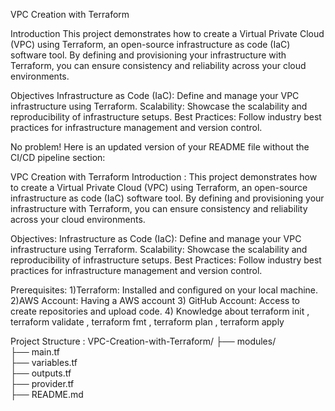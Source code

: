 VPC Creation with Terraform

Introduction
This project demonstrates how to create a Virtual Private Cloud (VPC) using Terraform, an open-source infrastructure as code (IaC) software tool. By defining and provisioning your infrastructure with Terraform, you can ensure consistency and reliability across your cloud environments.


Objectives
Infrastructure as Code (IaC): Define and manage your VPC infrastructure using Terraform.
Scalability: Showcase the scalability and reproducibility of infrastructure setups.
Best Practices: Follow industry best practices for infrastructure management and version control.


No problem! Here is an updated version of your README file without the CI/CD pipeline section:

VPC Creation with Terraform
Introduction :
This project demonstrates how to create a Virtual Private Cloud (VPC) using Terraform, an open-source infrastructure as code (IaC) software tool. By defining and provisioning your infrastructure with Terraform, you can ensure consistency and reliability across your cloud environments.

Objectives:
Infrastructure as Code (IaC): Define and manage your VPC infrastructure using Terraform.
Scalability: Showcase the scalability and reproducibility of infrastructure setups.
Best Practices: Follow industry best practices for infrastructure management and version control.


Prerequisites:
1)Terraform: Installed and configured on your local machine.
2)AWS Account: Having a AWS account
3) GitHub Account: Access to create repositories and upload code.
4) Knowledge about terraform init , terraform validate , terraform fmt , terraform plan , terraform apply

Project Structure :
VPC-Creation-with-Terraform/
├── modules/             
├── main.tf              
├── variables.tf         
├── outputs.tf           
├── provider.tf          
├── README.md            



